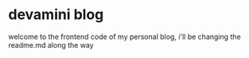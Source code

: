 # devamini blog 
welcome to the frontend code of my personal blog, i'll be changing the readme.md along the way  